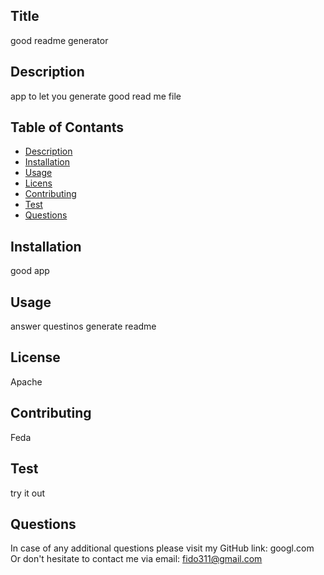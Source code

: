 
## Title

  good readme generator

## Description

  app to let you generate good read me file

## Table of Contants

* [Description](#Description)
* [Installation](#Installation)
* [Usage](#Usage)
* [Licens](#License)
* [Contributing](Contribution)
* [Test](#Test)
* [Questions](#Questions)

## Installation

  good app

## Usage

  answer questinos generate readme

## License

  Apache

## Contributing

  Feda

## Test

  try it out

## Questions
  In case of any additional questions please visit my GitHub link: googl.com
  Or don't hesitate to contact me via email: fido311@gmail.com
    